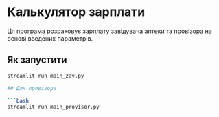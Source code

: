 # Калькулятор зарплати

Ця програма розраховує зарплату завідувача аптеки та провізора на основі введених параметрів.

## Як запустити

```bash
streamlit run main_zav.py

## Для провізора

```bash
streamlit run main_provisor.py
